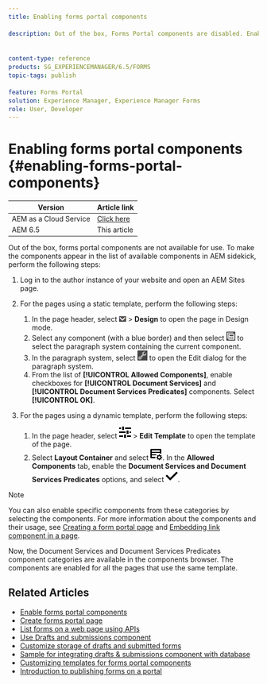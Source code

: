 ```yaml
---
title: Enabling forms portal components

description: Out of the box, Forms Portal components are disabled. Enable Document Services and Document Services Predicates groups to enable Forms Portal components.


content-type: reference
products: SG_EXPERIENCEMANAGER/6.5/FORMS
topic-tags: publish

feature: Forms Portal
solution: Experience Manager, Experience Manager Forms
role: User, Developer
---
```

# Enabling forms portal components {#enabling-forms-portal-components}

| Version | Article link |
| -------- | ---------------------------- |
| AEM as a Cloud Service |    [Click here](https://experienceleague.adobe.com/docs/experience-manager-cloud-service/content/forms/adaptive-forms-authoring/authoring-adaptive-forms-foundation-components/configure-forms-portal.html)                  |
| AEM 6.5     | This article         |

Out of the box, forms portal components are not available for use. To make the components appear in the list of available components in AEM sidekick, perform the following steps:

1. Log in to the author instance of your website and open an AEM Sites page.

1. For the pages using a static template, perform the following steps:

    1. In the page header, select ![canvas-drop-down](assets/canvas-drop-down.png) &gt; **Design** to open the page in Design mode.
    1. Select any component (with a blue border) and then select ![field-level](assets/field-level.png) to select the paragraph system containing the current component.
    1. In the paragraph system, select ![settings_icon](assets/settings_icon.png) to open the Edit dialog for the paragraph system.
    1. From the list of **[!UICONTROL Allowed Components]**, enable checkboxes for **[!UICONTROL Document Services]** and **[!UICONTROL Document Services Predicates]** components. Select **[!UICONTROL OK]**.

1. For the pages using a dynamic template, perform the following steps:

    1. In the page header, select ![properties](assets/properties.png) > **Edit Template** to open the template of the page.
    1. Select **Layout Container** and select ![FeedManagement](/help/forms/using/assets/feedmanagement.png). In the **Allowed Components** tab, enable the **Document Services and Document Services Predicates** options, and select ![aem_6_3_forms_save](assets/aem_6_3_forms_save.png).

>[!NOTE]
>
>You can also enable specific components from these categories by selecting the components. For more information about the components and their usage, see [Creating a form portal page](/help/forms/using/creating-form-portal-page.md) and [Embedding link component in a page](/help/forms/using/embedding-link-component-page.md).

Now, the Document Services and Document Services Predicates component categories are available in the components browser. The components are enabled for all the pages that use the same template.

## Related Articles

* [Enable forms portal components](/help/forms/using/enabling-forms-portal-components.md)
* [Create forms portal page](/help/forms/using/creating-form-portal-page.md)
* [List forms on a web page using APIs](/help/forms/using/listing-forms-webpage-using-apis.md)
* [Use Drafts and submissions component](/help/forms/using/draft-submission-component.md)
* [Customize storage of drafts and submitted forms](/help/forms/using/draft-submission-component.md)
* [Sample for integrating drafts & submissions component with database](/help/forms/using/integrate-draft-submission-database.md)
* [Customizing templates for forms portal components](/help/forms/using/customizing-templates-forms-portal-components.md)
* [Introduction to publishing forms on a portal](/help/forms/using/introduction-publishing-forms.md)
